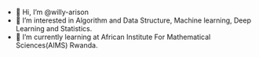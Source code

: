 - 👋 Hi, I’m @willy-arison
- 👀 I’m interested in Algorithm and Data Structure, Machine learning, Deep Learning and Statistics.
- 🌱 I’m currently learning at African Institute For Mathematical Sciences(AIMS) Rwanda.

<!---
willy-arison/willy-arison is a ✨ special ✨ repository because its `README.md` (this file) appears on your GitHub profile.
You can click the Preview link to take a look at your changes.
--->
